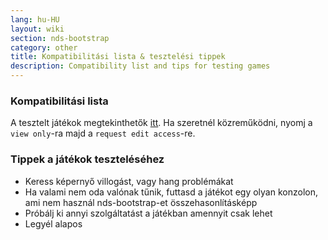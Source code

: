 ```yaml
---
lang: hu-HU
layout: wiki
section: nds-bootstrap
category: other
title: Kompatibilitási lista & tesztelési tippek
description: Compatibility list and tips for testing games
---
```


### Kompatibilitási lista
A tesztelt játékok megtekinthetők [itt](https://docs.google.com/spreadsheets/d/1LRTkXOUXraTMjg1eedz_f7b5jiuyMv2x6e_jY_nyHSc/). Ha szeretnél közreműködni, nyomj a `view only`-ra majd a `request edit access`-re.

### Tippek a játékok teszteléséhez
- Keress képernyő villogást, vagy hang problémákat
- Ha valami nem oda valónak tűnik, futtasd a játékot egy olyan konzolon, ami nem használ nds-bootstrap-et összehasonlításképp
- Próbálj ki annyi szolgáltatást a játékban amennyit csak lehet
- Legyél alapos
